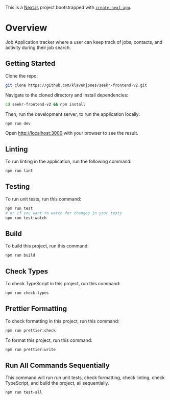 This is a [Next.js](https://nextjs.org/) project bootstrapped with [`create-next-app`](https://github.com/vercel/next.js/tree/canary/packages/create-next-app).

# Overview

Job Application tracker where a user can keep track of jobs, contacts, and activity during their job search.

## Getting Started

Clone the repo:

```bash
git clone https://github.com/klavenjones/seekr-frontend-v2.git
```

Navigate to the cloned directory and install dependencies:

```bash
cd seekr-frontend-v2 && npm install
```

Then, run the development server, to run the application locally:

```bash
npm run dev
```

Open [http://localhost:3000](http://localhost:3000) with your browser to see the result.

## Linting

To run linting in the application, run the following command:

```bash
npm run lint
```

## Testing

To run unit tests, run this command:

```bash
npm run test
# or if you want to watch for changes in your tests
npm run test:watch
```

## Build

To build this project, run this command:

```bash
npm run build
```

## Check Types

To check TypeScript in this project, run this command:

```bash
npm run check-types
```

## Prettier Formatting

To check formatting in this project, run this command:

```bash
npm run prettier:check
```

To format this project, run this command:

```bash
npm run prettier:write
```

## Run All Commands Sequentially

This command will run run unit tests, check formatting, check linting, check TypeScript, and build the project, all sequentially.

```bash
npm run test-all
```
